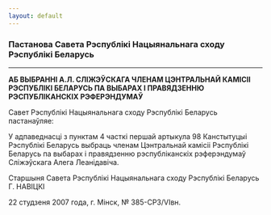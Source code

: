 ```yaml
---
layout: default
---
```


### Пастанова Савета Рэспублікі Нацыянальнага сходу Рэспублікі Беларусь

****

**АБ ВЫБРАННI А.Л. СЛIЖЭЎСКАГА ЧЛЕНАМ ЦЭНТРАЛЬНАЙ КАМIСII РЭСПУБЛIКI
БЕЛАРУСЬ ПА ВЫБАРАХ I ПРАВЯДЗЕННЮ РЭСПУБЛIКАНСКIХ РЭФЕРЭНДУМАЎ**

Савет Рэспублікі Нацыянальнага сходу Рэспублікі Беларусь пастанаўляе:

У адпаведнасці з пунктам 4 часткі першай артыкула 98 Канстытуцыі
Рэспублікі Беларусь выбраць членам Цэнтральнай камісіі
Рэспублікі Беларусь па выбарах і правядзенню рэспубліканскіх
рэферэндумаў Сліжэўскага Алега Леанідавіча.

Старшыня Савета Рэспублікі Нацыянальнага сходу Рэспублікі Беларусь Г.
НАВIЦКI

22 студзеня 2007 года, г. Мінск, № 385-СРЗ/VIвн.
